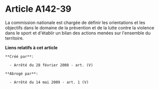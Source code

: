 # Article A142-39

La commission nationale est chargée de définir les orientations et les objectifs dans le domaine de la prévention et de la
lutte contre la violence dans le sport et d'établir un bilan des actions menées sur l'ensemble du territoire.

**Liens relatifs à cet article**

	**Créé par**:

	  - Arrêté du 28 février 2008 - art. (V)

	**Abrogé par**:

	  - Arrêté du 14 mai 2009 - art. 1 (V)
